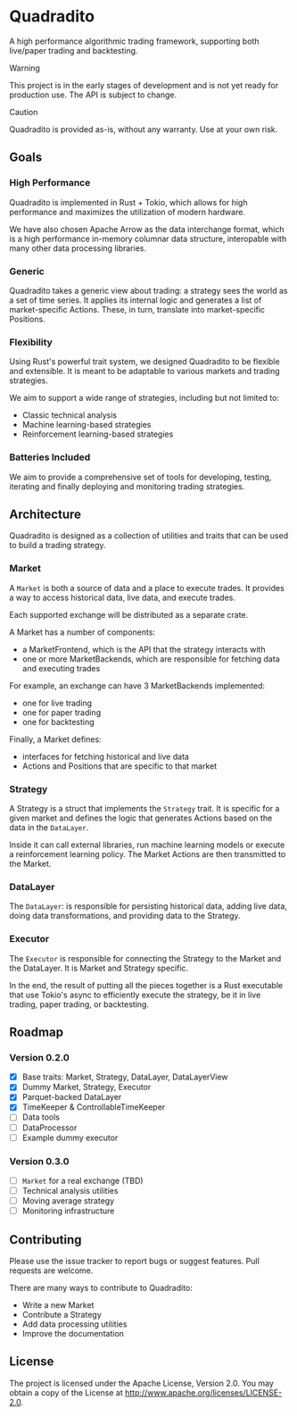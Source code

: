 # Quadradito
A high performance algorithmic trading framework, supporting both live/paper trading and backtesting.

>[!WARNING]
>This project is in the early stages of development and is not yet ready for production use. The API is subject to change.

>[!CAUTION]
>Quadradito is provided as-is, without any warranty. Use at your own risk.

## Goals
### High Performance
Quadradito is implemented in Rust + Tokio, which allows for high performance and maximizes the utilization of modern hardware.

We have also chosen Apache Arrow as the data interchange format, which is a high performance in-memory columnar data structure, interopable with many other data processing libraries.

### Generic
Quadradito takes a generic view about trading: a strategy sees the world as a set of time series. It applies its internal logic and generates a list of market-specific Actions. These, in turn, translate into market-specific Positions.

### Flexibility
Using Rust's powerful trait system, we designed Quadradito to be flexible and extensible. It is meant to be adaptable to various markets and trading strategies.

We aim to support a wide range of strategies, including but not limited to:
* Classic technical analysis
* Machine learning-based strategies
* Reinforcement learning-based strategies

### Batteries Included
We aim to provide a comprehensive set of tools for developing, testing, iterating and finally deploying and monitoring trading strategies.

## Architecture
Quadradito is designed as a collection of utilities and traits that can be used to build a trading strategy.

### Market
A `Market` is both a source of data and a place to execute trades. It provides a way to access historical data, live data, and execute trades.

Each supported exchange will be distributed as a separate crate.

A Market has a number of components:
* a MarketFrontend, which is the API that the strategy interacts with
* one or more MarketBackends, which are responsible for fetching data and executing trades

For example, an exchange can have 3 MarketBackends implemented:
* one for live trading
* one for paper trading
* one for backtesting

Finally, a Market defines:
* interfaces  for fetching historical and live data
* Actions and Positions that are specific to that market

### Strategy
A Strategy is a struct that implements the `Strategy` trait. It is specific for a given market and defines the logic that generates Actions based on the data in the `DataLayer`.

Inside it can call external libraries, run machine learning models or execute a reinforcement learning policy. The Market Actions are then transmitted to the Market.

### DataLayer
The `DataLayer`: is responsible for persisting historical data, adding live data, doing data transformations, and providing data to the Strategy.

### Executor
The `Executor` is responsible for connecting the Strategy to the Market and the DataLayer. It is Market and Strategy specific.

In the end, the result of putting all the pieces together is a Rust executable that use Tokio's async to efficiently execute the strategy, be it in live trading, paper trading, or backtesting.

## Roadmap

### Version 0.2.0
- [x] Base traits: Market, Strategy, DataLayer, DataLayerView
- [x] Dummy Market, Strategy, Executor
- [x] Parquet-backed DataLayer
- [x] TimeKeeper & ControllableTimeKeeper
- [ ] Data tools
- [ ] DataProcessor
- [ ] Example dummy executor

### Version 0.3.0
- [ ] `Market` for a real exchange (TBD)
- [ ] Technical analysis utilities
- [ ] Moving average strategy
- [ ] Monitoring infrastructure

## Contributing
Please use the issue tracker to report bugs or suggest features. Pull requests are welcome.

There are many ways to contribute to Quadradito:
* Write a new Market
* Contribute a Strategy
* Add data processing utilities
* Improve the documentation

## License
The project is licensed under the Apache License, Version 2.0. You may obtain a copy of the License at http://www.apache.org/licenses/LICENSE-2.0.